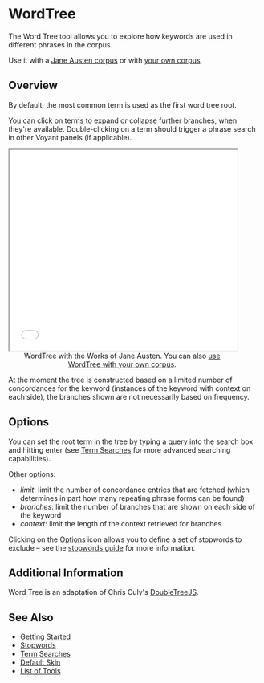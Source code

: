 # WordTree

The Word Tree tool allows you to explore how keywords are used in different phrases in the corpus.

Use it with a <a href="../?view=WordTree&corpus=austen" target="_blank">Jane Austen corpus</a> or with <a href="../?view=WordTree" target="_blank">your own corpus</a>.

## Overview

By default, the most common term is used as the first word tree root.

You can click on terms to expand or collapse further branches, when they're available. Double-clicking on a term should trigger a phrase search in other Voyant panels (if applicable).

<iframe src="../tool/WordTree/?corpus=austen&subtitle=The+Works+of+Jane+Austen" style="width: 90%; height: 400px;"></iframe>
<div style="width: 90%; text-align: center; margin-bottom: 1em;">WordTree with the Works of Jane Austen. You can also <a href="../?view=WordTree" target="_blank">use WordTree with your own corpus</a>.</div>

At the moment the tree is constructed based on a limited number of concordances for the keyword (instances of the keyword with context on each side), the branches shown are not necessarily based on frequency.

## Options

You can set the root term in the tree by typing a query into the search box and hitting enter (see [Term Searches](#!/guide/search) for more advanced searching capabilities).

Other options:

* *limit*: limit the number of concordance entries that are fetched (which determines in part how many repeating phrase forms can be found)
* *branches*: limit the number of branches that are shown on each side of the keyword
* *context*: limit the length of the context retrieved for branches

Clicking on the [Options](#!/guide/options) icon allows you to define a set of stopwords to exclude – see the [stopwords guide](#!/guide/stopwords) for more information.


## Additional Information

Word Tree is an adaptation of Chris Culy's [DoubleTreeJS](http://linguistics.chrisculy.net/lx/software/DoubleTreeJS/).

## See Also

- [Getting Started](#!/guide/start)
- [Stopwords](#!/guide/stopwords)
- [Term Searches](#!/guide/search)
- [Default Skin](#!/guide/skins-section-default-skin)
- [List of Tools](#!/guide/tools)